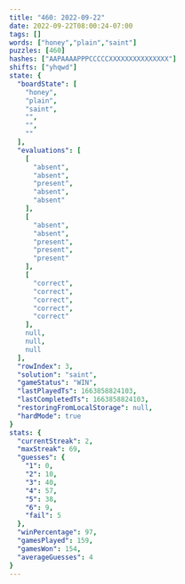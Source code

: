 ```yaml
---
title: "460: 2022-09-22"
date: 2022-09-22T08:00:24-07:00
tags: []
words: ["honey","plain","saint"]
puzzles: [460]
hashes: ["AAPAAAAPPPCCCCCXXXXXXXXXXXXXXX"]
shifts: ["yhqwd"]
state: {
  "boardState": [
    "honey",
    "plain",
    "saint",
    "",
    "",
    ""
  ],
  "evaluations": [
    [
      "absent",
      "absent",
      "present",
      "absent",
      "absent"
    ],
    [
      "absent",
      "absent",
      "present",
      "present",
      "present"
    ],
    [
      "correct",
      "correct",
      "correct",
      "correct",
      "correct"
    ],
    null,
    null,
    null
  ],
  "rowIndex": 3,
  "solution": "saint",
  "gameStatus": "WIN",
  "lastPlayedTs": 1663858824103,
  "lastCompletedTs": 1663858824103,
  "restoringFromLocalStorage": null,
  "hardMode": true
}
stats: {
  "currentStreak": 2,
  "maxStreak": 69,
  "guesses": {
    "1": 0,
    "2": 10,
    "3": 40,
    "4": 57,
    "5": 38,
    "6": 9,
    "fail": 5
  },
  "winPercentage": 97,
  "gamesPlayed": 159,
  "gamesWon": 154,
  "averageGuesses": 4
}
---
```


<!-- more -->
